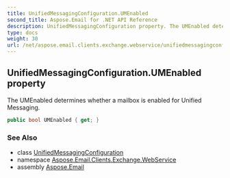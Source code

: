```yaml
---
title: UnifiedMessagingConfiguration.UMEnabled
second_title: Aspose.Email for .NET API Reference
description: UnifiedMessagingConfiguration property. The UMEnabled determines whether a mailbox is enabled for Unified Messaging
type: docs
weight: 30
url: /net/aspose.email.clients.exchange.webservice/unifiedmessagingconfiguration/umenabled/
---
```

## UnifiedMessagingConfiguration.UMEnabled property

The UMEnabled determines whether a mailbox is enabled for Unified Messaging.

```csharp
public bool UMEnabled { get; }
```

### See Also

* class [UnifiedMessagingConfiguration](../)
* namespace [Aspose.Email.Clients.Exchange.WebService](../../unifiedmessagingconfiguration/)
* assembly [Aspose.Email](../../../)


